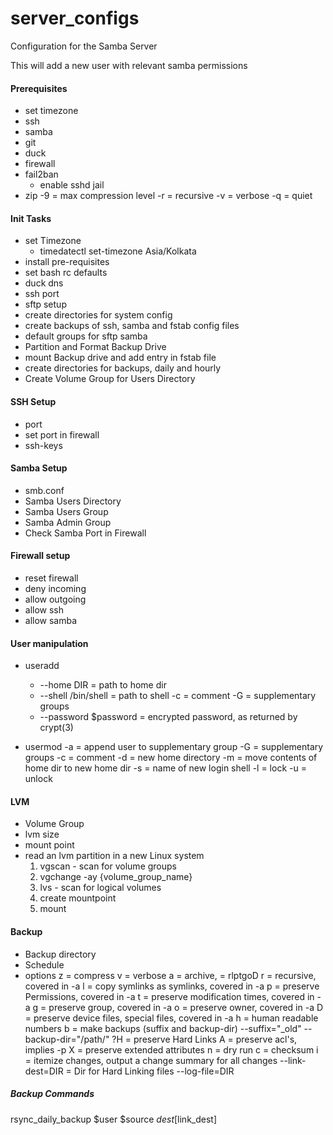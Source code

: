 # server_configs
Configuration for the Samba Server

This will add a new user with relevant samba permissions


#### Prerequisites

- set timezone
- ssh
- samba
- git
- duck
- firewall
- fail2ban
    - enable sshd jail
- zip
    -9 = max compression level
    -r = recursive
    -v = verbose
    -q = quiet

#### Init Tasks 
- set Timezone
    - timedatectl set-timezone Asia/Kolkata
- install pre-requisites
- set bash rc defaults
- duck dns
- ssh port
- sftp setup
- create directories for system config
- create backups of ssh, samba and fstab config files
- default groups for sftp samba
- Partition and Format Backup Drive
- mount Backup drive and add entry in fstab file
- create directories for backups, daily and hourly
- Create Volume Group for Users Directory


#### SSH Setup
- port
- set port in firewall
- ssh-keys


#### Samba Setup
- smb.conf
- Samba Users Directory
- Samba Users Group
- Samba Admin Group
- Check Samba Port in Firewall

#### Firewall setup
- reset firewall
- deny incoming
- allow outgoing
- allow ssh
- allow samba




#### User manipulation
- useradd
    - --home DIR = path to home dir
    - --shell /bin/shell = path to shell
    -c = comment
    -G = supplementary groups
    - --password $password = encrypted password, as returned by crypt(3)

- usermod
    -a = append user to supplementary group
    -G = supplementary groups
    -c = comment
    -d = new home directory
    -m = move contents of home dir to new home dir
    -s = name of new login shell
    -l = lock
    -u = unlock




#### LVM
- Volume Group
- lvm size
- mount point
- read an lvm partition in a new Linux system
    1. vgscan - scan for volume groups
    2. vgchange -ay {volume_group_name}
    3. lvs - scan for logical volumes
    4. create mountpoint
    5. mount

#### Backup
- Backup directory
- Schedule
- options
    z = compress
    v = verbose
    a = archive, = rlptgoD
        r = recursive, covered in -a
        l = copy symlinks as symlinks, covered in -a
        p = preserve Permissions, covered in -a
        t = preserve modification times, covered in -a
        g = preserve group, covered in -a
        o = preserve owner, covered in -a
        D = preserve device files, special files, covered in -a
    h = human readable numbers
    b = make backups (suffix and backup-dir)
        --suffix="_old"
        --backup-dir="/path/"
    ?H = preserve Hard Links
    A = preserve acl's, implies -p
    X = preserve extended attributes
    n = dry run
    c = checksum
    i = itemize changes, output a change summary for all changes
    --link-dest=DIR = Dir for Hard Linking files
    --log-file=DIR

##### Backup Commands

rsync_daily_backup $user $source $dest [$link_dest]

